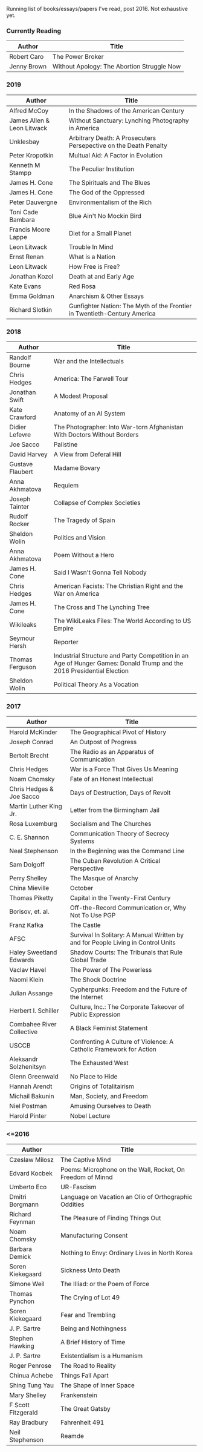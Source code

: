 Running list of books/essays/papers I've read, post 2016. Not exhaustive yet.

### Currently Reading 
|Author|Title|
|----|------|
|Robert Caro|The Power Broker|
|Jenny Brown| Without Apology: The Abortion Struggle Now|

### 2019
|Author|Title|
|----|------|
| Alfred McCoy| In the Shadows of the American Century|
| James Allen & Leon Litwack | Without Sanctuary: Lynching Photography in America|
| Unklesbay| Arbitrary Death: A Prosecuters Persepective on the Death Penalty|
| Peter Kropotkin| Multual Aid: A Factor in Evolution|
| Kenneth M Stampp| The Peculiar Institution|
| James H. Cone| The Spirituals and The Blues|
| James H. Cone| The God of the Oppressed|
| Peter Dauvergne | Environmentalism of the Rich |
| Toni Cade Bambara| Blue Ain't No Mockin Bird|
| Francis Moore Lappe| Diet for a Small Planet|
| Leon Litwack| Trouble In Mind|
| Ernst Renan| What is a Nation|
| Leon Litwack| How Free is Free?|
| Jonathan Kozol| Death at and Early Age|
| Kate Evans| Red Rosa|
| Emma Goldman | Anarchism & Other Essays|
| Richard Slotkin | Gunfighter Nation: The Myth of the Frontier in Twentieth-Century America|

### 2018
|Author|Title|
|----|------|
| Randolf Bourne | War and the Intellectuals|
| Chris Hedges | America: The Farwell Tour|
| Jonathan Swift| A Modest Proposal|
|Kate Crawford | Anatomy of an AI System|
|  Didier Lefevre | The Photographer: Into War-torn Afghanistan With Doctors Without Borders|
| Joe Sacco | Palistine|
| David Harvey | A View from Deferal Hill|
| Gustave Flaubert | Madame Bovary|
| Anna Akhmatova | Requiem|
|Joseph Tainter | Collapse of Complex Societies|
|Rudolf Rocker | The Tragedy of Spain|
|Sheldon Wolin | Politics and Vision|
| Anna Akhmatova | Poem Without a Hero|
| James H. Cone | Said I Wasn't Gonna Tell Nobody|
| Chris Hedges | American Facists: The Christian Right and the War on America|
| James H. Cone | The Cross and The Lynching Tree|
| Wikileaks | The WikiLeaks Files: The World According to US Empire
|Seymour Hersh | Reporter|
|Thomas Ferguson            | Industrial Structure and Party Competition in an Age of Hunger Games: Donald Trump and the 2016 Presidential Election |
|Sheldon Wolin              | Political Theory As a Vocation|



### 2017
|Author|Title|
|----|------|
| Harold McKinder            | The Geographical Pivot of History|
| Joseph Conrad              | An Outpost of Progress|
| Bertolt Brecht             | The Radio as an Apparatus of Communication| 
|Chris Hedges               | War is a Force That Gives Us Meaning|
| Noam Chomsky               | Fate of an Honest Intellectual|
| Chris Hedges & Joe Sacco   | Days of Destruction, Days of Revolt|
| Martin Luther King Jr.     | Letter from the Birmingham Jail|
| Rosa Luxemburg             | Socialism and The Churches|
|  C. E. Shannon              | Communication Theory of Secrecy Systems|
| Neal Stephenson            | In the Beginning was the Command Line|
| Sam Dolgoff                | The Cuban Revolution A Critical Perspective|
| Perry Shelley              | The Masque of Anarchy|
| China Mieville             | October|
|  Thomas Piketty | Capital in the Twenty-First Century |
| Borisov, et. al.           | Off-the-Record Communication or, Why Not To Use PGP|
| Franz Kafka                | The Castle|
| AFSC                       | Survival In Solitary: A Manual Written by and for People Living in Control Units|
| Haley Sweetland Edwards    | Shadow Courts: The Tribunals that Rule Global Trade|
| Vaclav Havel               | The Power of The Powerless|
| Naomi Klein                | The Shock Doctrine|
| Julian Assange | Cypherpunks: Freedom and the Future of the Internet
| Herbert I. Schiller        | Culture, Inc.: The Corporate Takeover of Public Expression|
| Combahee River Collective  | A Black Feminist Statement|
| USCCB                      | Confronting A Culture of Violence: A Catholic Framework for Action|
| Aleksandr Solzhenitsyn     | The Exhausted West|
| Glenn Greenwald            | No Place to Hide|
| Hannah Arendt              | Origins of Totalitairism|
| Michail Bakunin            | Man, Society, and Freedom|
|  Niel Postman               | Amusing Ourselves to Death|
|  Harold Pinter              | Nobel Lecture|


### <=2016
|Author|Title|
|----|------|
| Czeslaw Milosz | The Captive Mind |
| Edvard Kocbek | Poems: Microphone on the Wall, Rocket, On Freedom of Minnd|
| Umberto Eco| UR-Fascism|
| Dmitri Borgmann| Language on Vacation an Olio of Orthographic Oddities|
| Richard Feynman| The Pleasure of Finding Things Out|
| Noam Chomsky | Manufacturing Consent|
| Barbara Demick | Nothing to Envy: Ordinary Lives in North Korea|
| Soren Kiekegaard | Sickness Unto Death|
| Simone Weil | The Illiad: or the Poem of Force|
| Thomas Pynchon | The Crying of Lot 49|
| Soren Kiekegaard | Fear and Trembling|
| J. P. Sartre | Being and Nothingness|
| Stephen Hawking | A Brief History of Time
| J. P. Sartre | Existentialism is a Humanism|
| Roger Penrose | The Road to Reality|
| Chinua Achebe | Things Fall Apart|
| Shing Tung Yau | The Shape of Inner Space|
| Mary Shelley | Frankenstein|
| F Scott Fitzgerald | The Great Gatsby|
| Ray Bradbury | Fahrenheit 491|
| Neil Stephenson | Reamde|
